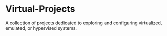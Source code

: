 # Virtual-Projects
A collection of projects dedicated to exploring and configuring virtualized, emulated, or hypervised systems.
